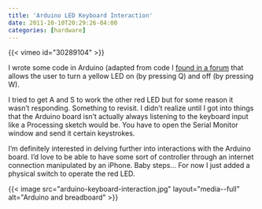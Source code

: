 ```yaml
---
title: 'Arduino LED Keyboard Interaction'
date: 2011-10-10T20:29:26-04:00
categories: [hardware]
---
```


{{< vimeo id="30289104" >}}

I wrote some code in Arduino (adapted from code I [found in a forum](arduino.cc/​cgi-bin/​yabb2/​YaBB.pl?num=1241706282) that allows the user to turn a yellow LED on (by pressing Q) and off (by pressing W).

I tried to get A and S to work the other red LED but for some reason it wasn’t responding. Something to revisit. I didn’t realize until I got into things that the Arduino board isn’t actually always listening to the keyboard input like a Processing sketch would be. You have to open the Serial Monitor window and send it certain keystrokes.

I’m definitely interested in delving further into interactions with the Arduino board. I’d love to be able to have some sort of controller through an internet connection manipulated by an iPhone. Baby steps… For now I just added a physical switch to operate the red LED.

{{< image src="arduino-keyboard-interaction.jpg" layout="media--full" alt="Arduino and breadboard" >}}
